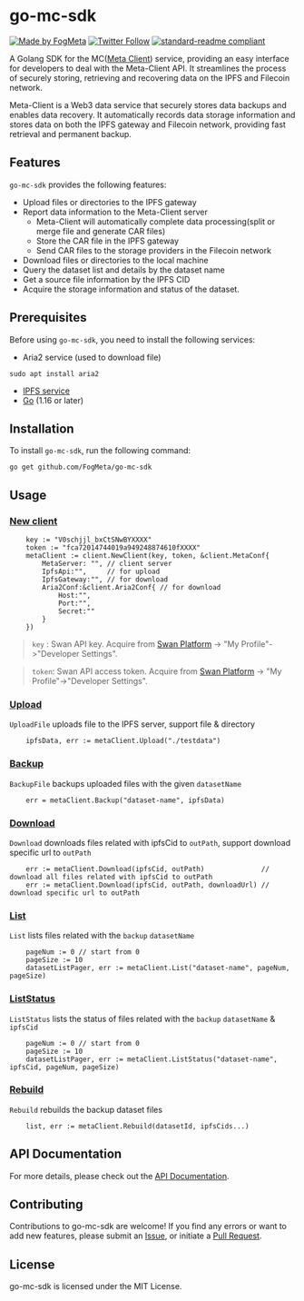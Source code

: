 # go-mc-sdk

[![Made by FogMeta](https://img.shields.io/badge/made%20by-FogMeta-green.svg)](https://en.fogmeta.com/)
[![Twitter Follow](https://img.shields.io/twitter/follow/FogMeta)](https://twitter.com/FogMeta)
[![standard-readme compliant](https://img.shields.io/badge/readme%20style-standard-brightgreen.svg)](https://github.com/RichardLitt/standard-readme)

A Golang SDK for the MC([Meta Client](https://github.com/FogMeta/meta-client)) service, providing an easy interface for developers to deal with the Meta-Client API. It streamlines the process of securely storing, retrieving and recovering data on the IPFS and Filecoin network. 

Meta-Client is a Web3 data service that securely stores data backups and enables data recovery. It automatically records data storage information and stores data on both the IPFS gateway and Filecoin network, providing fast retrieval and permanent backup.

## Features

`go-mc-sdk` provides the following features:

- Upload files or directories to the IPFS gateway
- Report data information to the Meta-Client server 
    - Meta-Client will automatically complete data processing(split or merge file and generate CAR files)
    - Store the CAR file in the IPFS gateway
    - Send CAR files to the storage providers in the Filecoin network
- Download files or directories to the local machine
- Query the dataset list and details by the dataset name
- Get a source file information by the IPFS CID
- Acquire the storage information and status of the dataset.

## Prerequisites

Before using `go-mc-sdk`, you need to install the following services:

- Aria2 service (used to download file)

```
sudo apt install aria2 
```
- [IPFS service](https://docs.ipfs.tech/install/command-line/#install-official-binary-distributions)
- [Go](https://golang.org/dl/) (1.16 or later)

## Installation

To install `go-mc-sdk`, run the following command:

```
go get github.com/FogMeta/go-mc-sdk
```


## Usage

### [New client](document/api.md#newclient)

```
    key := "V0schjjl_bxCtSNwBYXXXX"
    token := "fca72014744019a949248874610fXXXX"
    metaClient := client.NewClient(key, token, &client.MetaConf{
        MetaServer: "", // client server
        IpfsApi:"",     // for upload
        IpfsGateway:"", // for download
        Aria2Conf:&client.Aria2Conf{ // for download
            Host:"",
            Port:"",
            Secret:""
        }
    })
```
>`key` : Swan API key. Acquire from [Swan Platform](https://console.filswan.com/#/dashboard) -> "My Profile"->"Developer Settings". 

>`token`: Swan API access token. Acquire from [Swan Platform](https://console.filswan.com/#/dashboard) -> "My Profile"->"Developer Settings". 

### [Upload](document/api.md#upload) 

`UploadFile` uploads file to the IPFS server, support file & directory


```
    ipfsData, err := metaClient.Upload("./testdata")
```

### [Backup](document/api.md#backup)

`BackupFile` backups uploaded files with the given `datasetName`

```
    err = metaClient.Backup("dataset-name", ipfsData)
```

### [Download](document/api.md#download)

`Download` downloads files related with ipfsCid to `outPath`, support download specific url to `outPath`

```
    err := metaClient.Download(ipfsCid, outPath)              // download all files related with ipfsCid to outPath
    err := metaClient.Download(ipfsCid, outPath, downloadUrl) // download specific url to outPath
```

### [List](document/api.md#list)

`List` lists files related with the `backup` `datasetName`

```
    pageNum := 0 // start from 0
    pageSize := 10
    datasetListPager, err := metaClient.List("dataset-name", pageNum, pageSize)
```

### [ListStatus](document/api.md#liststatus)

`ListStatus` lists the status of files related with the `backup` `datasetName` & `ipfsCid`

```
    pageNum := 0 // start from 0
    pageSize := 10
    datasetListPager, err := metaClient.ListStatus("dataset-name", ipfsCid, pageNum, pageSize)
```

### [Rebuild](document/api.md#rebuild)

`Rebuild` rebuilds the backup dataset files

```
    list, err := metaClient.Rebuild(datasetId, ipfsCids...)
```

## API Documentation

For more details, please check out the [API Documentation](document/api.md ':include').

## Contributing

Contributions to go-mc-sdk are welcome! If you find any errors or want to add new features, please submit an [Issue](https://github.com/FogMeta/go-mc-sdk/issues), or initiate a [Pull Request](https://github.com/FogMeta/go-mc-sdk/pulls).

## License

go-mc-sdk is licensed under the MIT License.
